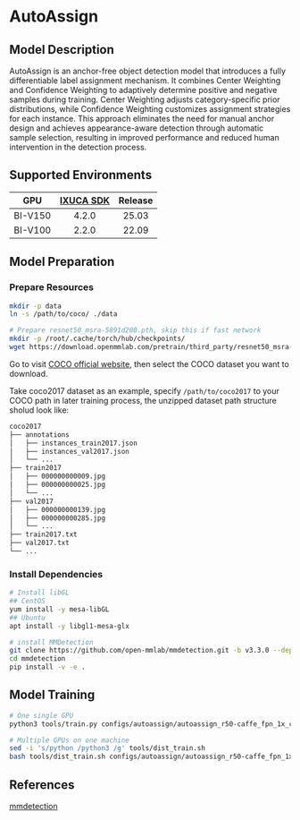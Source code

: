 # AutoAssign

## Model Description

AutoAssign is an anchor-free object detection model that introduces a fully differentiable label assignment mechanism.
It combines Center Weighting and Confidence Weighting to adaptively determine positive and negative samples during
training. Center Weighting adjusts category-specific prior distributions, while Confidence Weighting customizes
assignment strategies for each instance. This approach eliminates the need for manual anchor design and achieves
appearance-aware detection through automatic sample selection, resulting in improved performance and reduced human
intervention in the detection process.

## Supported Environments

| GPU    | [IXUCA SDK](https://gitee.com/deep-spark/deepspark#%E5%A4%A9%E6%95%B0%E6%99%BA%E7%AE%97%E8%BD%AF%E4%BB%B6%E6%A0%88-ixuca) | Release |
| :----: | :----: | :----: |
| BI-V150 | 4.2.0     |  25.03  |
| BI-V100 | 2.2.0     |  22.09  |

## Model Preparation

### Prepare Resources

```bash
mkdir -p data 
ln -s /path/to/coco/ ./data

# Prepare resnet50_msra-5891d200.pth, skip this if fast network
mkdir -p /root/.cache/torch/hub/checkpoints/
wget https://download.openmmlab.com/pretrain/third_party/resnet50_msra-5891d200.pth -O /root/.cache/torch/hub/checkpoints/resnet50_msra-5891d200.pth
```

Go to visit [COCO official website](https://cocodataset.org/#download), then select the COCO dataset you want to
download.

Take coco2017 dataset as an example, specify `/path/to/coco2017` to your COCO path in later training process, the
unzipped dataset path structure sholud look like:

```bash
coco2017
├── annotations
│   ├── instances_train2017.json
│   ├── instances_val2017.json
│   └── ...
├── train2017
│   ├── 000000000009.jpg
│   ├── 000000000025.jpg
│   └── ...
├── val2017
│   ├── 000000000139.jpg
│   ├── 000000000285.jpg
│   └── ...
├── train2017.txt
├── val2017.txt
└── ...
```

### Install Dependencies

```bash
# Install libGL
## CentOS
yum install -y mesa-libGL
## Ubuntu
apt install -y libgl1-mesa-glx

# install MMDetection
git clone https://github.com/open-mmlab/mmdetection.git -b v3.3.0 --depth=1
cd mmdetection
pip install -v -e .
```

## Model Training

```bash
# One single GPU
python3 tools/train.py configs/autoassign/autoassign_r50-caffe_fpn_1x_coco.py

# Multiple GPUs on one machine
sed -i 's/python /python3 /g' tools/dist_train.sh
bash tools/dist_train.sh configs/autoassign/autoassign_r50-caffe_fpn_1x_coco.py 8
```

## References

[mmdetection](https://github.com/open-mmlab/mmdetection)
